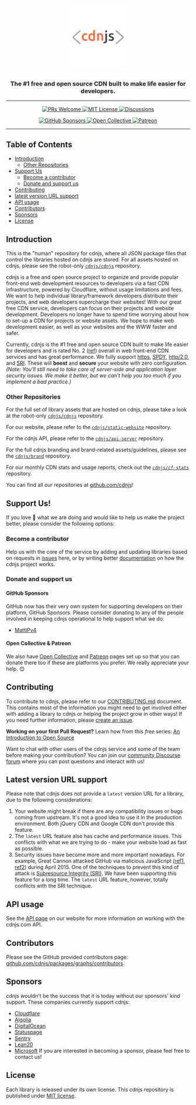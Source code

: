 <h1 align="center">
    <a href="https://cdnjs.com"><img src="https://raw.githubusercontent.com/cdnjs/brand/master/logo/standard/dark-512.png" width="175px" alt="< cdnjs >"></a>
</h1>

<h3 align="center">The #1 free and open source CDN built to make life easier for developers.</h3>

---

<p align="center">
 <a href="#contributing">
   <img src="https://img.shields.io/badge/PRs-Welcome-brightgreen.svg?style=flat-square" alt="PRs Welcome">
 </a>
 <a href="https://github.com/cdnjs/packages/blob/master/LICENSE">
  <img src="https://img.shields.io/badge/License-MIT-brightgreen.svg?style=flat-square" alt="MIT License">
 </a>
 <a href="https://github.com/cdnjs/cdnjs/discussions">
  <img src="https://img.shields.io/badge/GitHub-Discussions-brightgreen.svg?style=flat-square" alt="Discussions">
 </a>
</p>

<p align="center">
 <a href="#donate-and-support-us">
  <img src="https://img.shields.io/badge/GitHub-Sponsors-EA4AAA.svg?style=flat-square" alt="GitHub Sponsors">
 </a>
 <a href="https://opencollective.com/cdnjs">
  <img src="https://img.shields.io/badge/Open%20Collective-Support%20Us-3385FF.svg?style=flat-square" alt="Open Collective">
 </a>
 <a href="https://www.patreon.com/cdnjs">
  <img src="https://img.shields.io/badge/Patreon-Become%20a%20Patron-E95420.svg?style=flat-square" alt="Patreon">
 </a>
</p>

---

## Table of Contents

* [Introduction](#introduction)
  * [Other Repositories](#other-repositories)
* [Support Us](#support-us)
  * [Become a contributor](#become-a-contributor)
  * [Donate and support us](#donate-and-support-us)
* [Contributing](#contributing)
* [latest version URL support](#latest-version-url-support)
* [API usage](#api-usage)
* [Contributors](#contributors)
* [Sponsors](#sponsors)
* [License](#license)

## Introduction

This is the "human" repository for cdnjs, where all JSON package files that control the libraries hosted on cdnjs are stored. For all assets hosted on cdnjs, please see the robot-only [`cdnjs/cdnjs`](https://github.com/cdnjs/cdnjs) repository.

cdnjs is a free and open source project to organize and provide popular front-end web development resources to developers via a fast CDN infrastructure, powered by Cloudflare, without usage limitations and fees. We want to help individual library/framework developers distribute their projects, and web developers supercharge their websites! With our great free CDN service, developers can focus on their projects and website development. Developers no longer have to spend time worrying about how to set-up a CDN for projects or website assets. We hope to make web development easier, as well as your websites and the WWW faster and safer.

Currently, cdnjs is the #1 free and open source CDN built to make life easier for developers and is rated No. 2 ([ref](https://w3techs.com/technologies/overview/content_delivery/all)) overall in web front-end CDN services and has great performance. We fully support [https](https://en.wikipedia.org/wiki/HTTPS), [SPDY](https://en.wikipedia.org/wiki/SPDY), [http/2.0](https://http2.github.io/), and [SRI](https://www.w3.org/TR/SRI/). These will **boost** and **secure** your website with zero configuration. *(Note: You'll still need to take care of server-side and application layer security issues. We make it better, but we can't help you too much if you implement a bad practice.)*

### Other Repositories

For the full set of library assets that are hosted on cdnjs, please take a look at the robot-only [`cdnjs/cdnjs`](https://github.com/cdnjs/cdnjs) repository.

For our website, please refer to the [`cdnjs/static-website`](https://github.com/cdnjs/static-website) repository.

For the cdnjs API, please refer to the [`cdnjs/api-server`](https://github.com/cdnjs/api-server) repository.

For the full cdnjs branding and brand-related assets/guidelines, please see the [`cdnjs/brand`](https://github.com/cdnjs/brand) repository.

For our monthly CDN stats and usage reports, check out the [`cdnjs/cf-stats`](https://github.com/cdnjs/cf-stats) repository.

You can find all our repositories at [github.com/cdnjs](https://github.com/cdnjs/)!

## Support Us!

If you love 💖 what we are doing and would like to help us make the project better, please consider the following options:

### Become a contributor

Help us with the core of the service by adding and updating libraries based on requests in [issues](https://github.com/cdnjs/packages/issues) here, or by writing better [documentation](docs) on how the cdnjs project works.

### Donate and support us

#### GitHub Sponsors

GitHub now has their very own system for supporting developers on their platform, GitHub Sponsors. Please consider donating to any of the people involved in keeping cdnjs operational to help support what we do:

 - [MattIPv4](https://github.com/sponsors/MattIPv4)

#### Open Collective & Patreon

We also have [Open Collective](https://opencollective.com/cdnjs) and [Patreon](https://www.patreon.com/cdnjs) pages set up so that you can donate there too if these are platforms you prefer. We really appreciate your help. 😊

## Contributing

To contribute to cdnjs, please refer to our [CONTRIBUTING.md](https://github.com/cdnjs/packages/blob/master/CONTRIBUTING.md) document. This contains most of the information you might need to get involved either with adding a library to cdnjs or helping the project grow in other ways! If you need further information, please [create an issue](https://github.com/cdnjs/packages/issues/new).

**Working on your first Pull Request?** Learn how from this *free* series: [An Introduction to Open Source ](https://www.digitalocean.com/community/tutorial_series/an-introduction-to-open-source)

Want to chat with other users of the cdnjs service and some of the team before making your contribution? You can join our [community Discourse forum](https://cdnjs.discourse.group/) where you can post questions and interact with us!

## Latest version URL support

Please note that cdnjs does not provide a `latest` version URL for a library, due to the following considerations:

1. Your website might break if there are any compatibility issues or bugs coming from upstream. It's not a good idea to use it in the production environment. Both jQuery CDN and Google CDN don't provide this feature.
2. The `latest` URL feature also has cache and performance issues. This conflicts with what we are trying to do - make your website load as fast as possible.
3. Security issues have become more and more important nowadays. For example, Great Cannon attacked GitHub via malicious JavaScript ([ref1](https://citizenlab.org/2015/04/chinas-great-cannon/), [ref2](https://arstechnica.com/security/2015/04/meet-great-cannon-the-man-in-the-middle-weapon-china-used-on-github/)) during April 2015. One of the techniques to prevent this kind of attack is [Subresource Integrity (SRI)](https://developer.mozilla.org/en-US/docs/Web/Security/Subresource_Integrity). We have been supporting this feature for a long time. The `latest` URL feature, however, totally conflicts with the SRI technique.

## API usage

See the [API page](https://cdnjs.com/api) on our website for more information on working with the cdnjs.com API.

## Contributors

Please see the GitHub provided contributors page: [github.com/cdnjs/packages/graphs/contributors](https://github.com/cdnjs/packages/graphs/contributors).

## Sponsors

cdnjs wouldn't be the success that it is today without our sponsors' kind support. These companies currently support cdnjs:

* [Cloudflare](https://www.cloudflare.com/?utm_source=cdnjs&utm_medium=link&utm_campaign=cdnjs_readme)
* [Algolia](https://www.algolia.com/?utm_source=cdnjs&utm_medium=link&utm_campaign=cdnjs_readme)
* [DigitalOcean](https://www.digitalocean.com/?utm_source=cdnjs&utm_medium=link&utm_campaign=cdnjs_readme)
* [Statuspage](https://www.statuspage.io/?utm_source=cdnjs&utm_medium=cdnjs_link&utm_campaign=cdnjs_readme)
* [Sentry](https://sentry.io/welcome/?utm_source=cdnjs&utm_medium=cdnjs_link&utm_campaign=cdnjs_readme)
* [Lean20](https://lean20.com/?utm_source=cdnjs&utm_medium=cdnjs_link&utm_campaign=cdnjs_readme)
* [Microsoft](https://docs.microsoft.com/en-us/visualstudio/liveshare)
If you are interested in becoming a sponsor, please feel free to contact us!

## License

Each library is released under its own license. This cdnjs repository is published under [MIT license](LICENSE).
